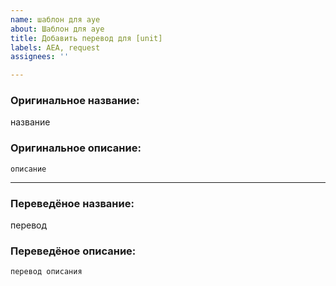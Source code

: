 ```yaml
---
name: шаблон для ауе
about: Шаблон для ауе
title: Добавить перевод для [unit]
labels: AEA, request
assignees: ''

---
```


### Оригинальное название:
название

### Оригинальное описание:
```
описание
```

----------------------------------------------------------------------------------------------------------------------------

### Переведёное название:
перевод

### Переведёное описание:
```
перевод описания

```
